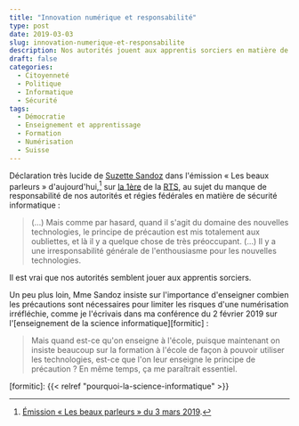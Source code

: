 ```yaml
---
title: "Innovation numérique et responsabilité"
type: post
date: 2019-03-03
slug: innovation-numerique-et-responsabilite
description: Nos autorités jouent aux apprentis sorciers en matière de cybersécurité avec leur enthousiasme naïf face à l'innovation dans le domaine du numérique. C'est aussi l'avis de Suzette Sandoz.
draft: false
categories:
  - Citoyenneté
  - Politique
  - Informatique
  - Sécurité
tags:
  - Démocratie
  - Enseignement et apprentissage
  - Formation
  - Numérisation
  - Suisse
---
```


Déclaration très lucide de [Suzette Sandoz](https://fr.wikipedia.org/wiki/Suzette_Sandoz) dans l'émission « Les beaux parleurs » d'aujourd'hui,[^1] sur [la 1ère](https://programmesradio.rts.ch/la-1ere/) de la [RTS](https://rts.ch), au sujet du manque de responsabilité de nos autorités et régies fédérales en matière de sécurité informatique :

> (...) Mais comme par hasard, quand il s'agit du domaine des nouvelles technologies, le principe de précaution est mis totalement aux oubliettes, et là il y a quelque chose de très préoccupant. (...) Il y a une irresponsabilité générale de l'enthousiasme pour les nouvelles technologies.

Il est vrai que nos autorités semblent jouer aux apprentis sorciers.

Un peu plus loin, Mme Sandoz insiste sur l'importance d'enseigner combien les précautions sont nécessaires pour limiter les risques d'une numérisation irréfléchie, comme je l'écrivais dans ma conférence du 2 février 2019 sur l'[enseignement de la science informatique][formitic] :

> Mais quand est-ce qu'on enseigne à l'école, puisque maintenant on insiste beaucoup sur la formation à l'école de façon à pouvoir utiliser les technologies, est-ce que l'on leur enseigne le principe de précaution ? En même temps, ça me paraîtrait essentiel.

<!-- Transcription complète: "On est à une époque où on se gargarise du principe de précaution. Mais comme par hasard, quand il s'agit du domaine des nouvelles technologies, le principe de précaution est mis totalement aux oubliettes. Et là il y a quelque chose de très préoccupant. On voit même de quelle façon Mme Solange Ghernaouti, qui intervient souvent à la TV comme experte en cybersécurité est maltraitée quand elle fait valoir qu'il y a certains dangers. C'est tout juste si on ne lui reproche pas de favoriser l'obscurantisme. Et ça c'est quelque chose de troublant. On nous pousse à utiliser exclusivement ces moyens-là, laisser tomber le papier, on vous fera payer d'ailleurs si vous utilisez du papier. Il y a une grande responsabilité. Les CFF: vous ne pouvez pas obtenir les applications CFF si vous n'avez pas le dernier smartphone. Mais ils sont irresponsables. Et quand on pense qu'il y a des gens qui ouvrent un procès à l'État français pour n'avoir pas pris suffisamment de mesures contre le réchauffement climatique, on aura bientôt des procès contre nos grandes régies qui ne prennent pas de précautions quand il s'agit de limiter les risques. Donc il y a une irresponsabilité générale de l'enthousiasme pour les nouvelles technologies. Je suis une vieille croulante, j'en ai parfaitement conscience. Mais quand est-ce qu'on enseigne à l'école, puisque maintenant on insiste beaucoup sur la formation à l'école de façon à pouvoir utiliser les technologies, est-ce que l'on leur enseigne le principe de précaution? En même temps, ça me paraîtrait essentiel."" -->

  [^1]: [Émission « Les beaux parleurs » du 3 mars 2019](https://www.rts.ch/play/radio/les-beaux-parleurs/audio/levez-le-voile?id=10225117&startTime=1501).

  [formitic]: {{< relref "pourquoi-la-science-informatique" >}}

<!--more-->
